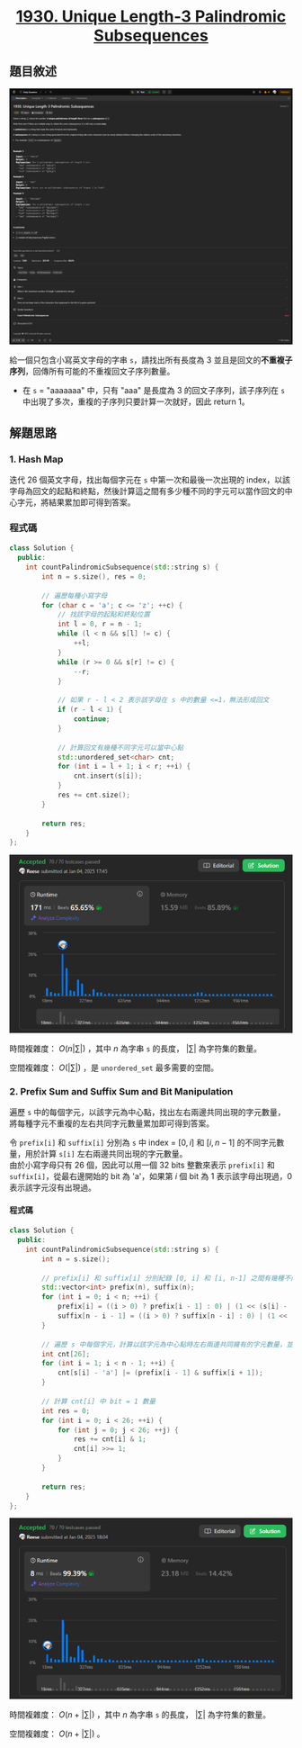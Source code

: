 # <center> [1930. Unique Length-3 Palindromic Subsequences](https://leetcode.com/problems/unique-length-3-palindromic-subsequences/description/) </center>

## 題目敘述

[![](https://raw.githubusercontent.com/reese60525/ForPicGo/main/Pictures202501041734002.png)](https://raw.githubusercontent.com/reese60525/ForPicGo/main/Pictures202501041734002.png)

給一個只包含小寫英文字母的字串 `s`，請找出所有長度為 3 並且是回文的**不重複子序列**，回傳所有可能的不重複回文子序列數量。

- 在 `s` = "aaaaaaa" 中，只有 "aaa" 是長度為 3 的回文子序列，該子序列在 `s` 中出現了多次，重複的子序列只要計算一次就好，因此 return 1。

## 解題思路

### 1. Hash Map

迭代 26 個英文字母，找出每個字元在 `s` 中第一次和最後一次出現的 index，以該字母為回文的起點和終點，然後計算這之間有多少種不同的字元可以當作回文的中心字元，將結果累加即可得到答案。

### 程式碼

```cpp {.line-numbers}
class Solution {
  public:
    int countPalindromicSubsequence(std::string s) {
        int n = s.size(), res = 0;

        // 遍歷每種小寫字母
        for (char c = 'a'; c <= 'z'; ++c) {
            // 找該字母的起點和終點位置
            int l = 0, r = n - 1;
            while (l < n && s[l] != c) {
                ++l;
            }
            while (r >= 0 && s[r] != c) {
                --r;
            }

            // 如果 r - l < 2 表示該字母在 s 中的數量 <=1，無法形成回文
            if (r - l < 1) {
                continue;
            }

            // 計算回文有幾種不同字元可以當中心點
            std::unordered_set<char> cnt;
            for (int i = l + 1; i < r; ++i) {
                cnt.insert(s[i]);
            }
            res += cnt.size();
        }

        return res;
    }
};
```

[![](https://raw.githubusercontent.com/reese60525/ForPicGo/main/Pictures202501041804863.png)](https://raw.githubusercontent.com/reese60525/ForPicGo/main/Pictures202501041804863.png)

時間複雜度： $O(n |\sum|)$ ，其中 $n$ 為字串 `s` 的長度， $|\sum|$ 為字符集的數量。

空間複雜度： $O(|\sum|)$ ，是 `unordered_set` 最多需要的空間。

### 2. Prefix Sum and Suffix Sum and Bit Manipulation

遍歷 `s` 中的每個字元，以該字元為中心點，找出左右兩邊共同出現的字元數量，將每種字元不重複的左右共同字元數量累加即可得到答案。

令 `prefix[i]` 和 `suffix[i]` 分別為 `s` 中 index = $[0, i]$ 和 $[i, n - 1]$ 的不同字元數量，用於計算 `s[i]` 左右兩邊共同出現的字元數量。  
由於小寫字母只有 26 個，因此可以用一個 32 bits 整數來表示 `prefix[i]` 和 `suffix[i]`，從最右邊開始的 bit 為 'a'，如果第 $i$ 個 bit 為 1 表示該字母出現過，0 表示該字元沒有出現過。

#### 程式碼

```cpp {.line-numbers}
class Solution {
  public:
    int countPalindromicSubsequence(std::string s) {
        int n = s.size();

        // prefix[i] 和 suffix[i] 分別紀錄 [0, i] 和 [i, n-1] 之間有幾種不同字元
        std::vector<int> prefix(n), suffix(n);
        for (int i = 0; i < n; ++i) {
            prefix[i] = ((i > 0) ? prefix[i - 1] : 0) | (1 << (s[i] - 'a'));
            suffix[n - i - 1] = ((i > 0) ? suffix[n - i] : 0) | (1 << (s[n - i - 1] - 'a'));
        }

        // 遍歷 s 中每個字元，計算以該字元為中心點時左右兩邊共同擁有的字元數量，並將這些不重複的共同字元累加
        int cnt[26];
        for (int i = 1; i < n - 1; ++i) {
            cnt[s[i] - 'a'] |= (prefix[i - 1] & suffix[i + 1]);
        }

        // 計算 cnt[i] 中 bit = 1 數量
        int res = 0;
        for (int i = 0; i < 26; ++i) {
            for (int j = 0; j < 26; ++j) {
                res += cnt[i] & 1;
                cnt[i] >>= 1;
            }
        }

        return res;
    }
};
```

[![](https://raw.githubusercontent.com/reese60525/ForPicGo/main/Pictures202501041805421.png)](https://raw.githubusercontent.com/reese60525/ForPicGo/main/Pictures202501041805421.png)

時間複雜度： $O(n + |\sum|)$ ，其中 $n$ 為字串 `s` 的長度， $|\sum|$ 為字符集的數量。

空間複雜度： $O(n + |\sum|)$ 。

